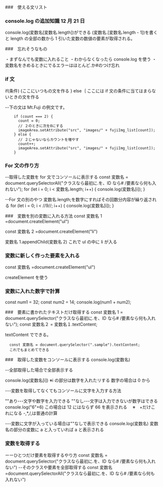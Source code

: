 ###　使える文リスト

### console.log の追加知識 12 月 21 日

console.log(変数名[変数名.length])ができる
(変数名.[変数名.length - 1])を書くと length の全部の数から 1 引いた変数の数値の要素が取得される。

###　忘れそうなもの

・まずなんでも変数に入れること
・わからなくなったら console.log を使う
・変数名をきめるときにでるエラーはほとんど.か#のつけ忘れ

### if 文

if(条件)
{ここにいつもの文を作る
}
else｛
ここには if 文の条件に当てはまらないときの文を作る

--下の文は Mt.Fuji の例文です。

        if (count === 2) {
          count = 0;
          // ２のときに次を0にする
          imageArea.setAttribute("src", "images/" + fujiImg_list[count]);
        } else {
          // ２じゃないならカウントを増やす
          count++;
          imageArea.setAttribute("src", "images/" + fujiImg_list[count]);
        }

### For 文の作り方

--取得した変数を for 文でコンソールに表示する
const 変数名 = document.querySelectorAll("クラスなら最初に.を、ID なら# /要素なら何も入れない");
for (let i = 0; i < 変数名.length; i++) {
console.log(変数名[i]);
}

--For 文の別のやつ
変数名.length;を数字にすればその回数分内容が繰り返される
for (let i = 0; i < //9//; i++) {
console.log(変数名[i]);
}

###　変数を別の変数に入れる方法
const 変数名 1 =document.createElement("ul")

const 変数名 2 =document.createElement("li")

変数名 1.appendChild(変数名 2)
これで ul の中に li が入る

### 変数に新しく作った要素を入れる

const 変数名 =document.createElement("ul")

createElement を使う

### 変数に入れた数字で計算

const num1 = 32;
const num2 = 14;
console.log(num1 + num2);

###　要素に書かれたテキストだけ取得する
const 変数名 1 = document.querySelector("クラスなら最初に.を、ID なら# /要素なら何も入れない");
const 変数名２ = 変数名１.textContent;

textContent でできる。

      const 変数名 = document.querySelector(".sample").textContent;
      これでもまとめてできる

###　取得した変数をコンソールに表示する
console.log(変数名)

--全部取得した場合で全部表示する

console.log(変数名[i])
※i の部分は数字を入れたリする
数字の場合は 0 から

---変数を取得してなくてもコンソールに文字を入力する方法

""あり---文字や数字を入力できる
""なし---文字は入力できないが数字はできる
console.log("6"+6)
この場合は 12 にはならず 66 を表示される 　※　+だけこれになる -,\*,/,は普通の計算

---変数に文字が入っている場合は""なしで表示できる
console.log(変数名)
変数名の部分の変数に a と入っていれば a と表示される

### 変数を取得する

ーーひとつだけ要素を取得するやり方
const 変数名 = document.querySelector("クラスなら最初に.を、ID なら# /要素なら何も入れない")
--そのクラスや要素を全部取得する
const 変数名　=document.querySelectorAll("クラスなら最初に.を、ID なら# /要素なら何も入れない")
